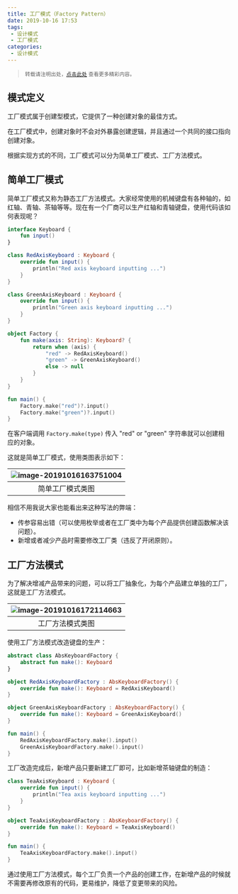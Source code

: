 ```yaml
---
title: 工厂模式（Factory Pattern）
date: 2019-10-16 17:53
tags:
 - 设计模式
 - 工厂模式
categories:
 - 设计模式
---
```


> <small>转载请注明出处，[点击此处](https://shichaohui.github.io/) 查看更多精彩内容。</small>

## 模式定义

工厂模式属于创建型模式，它提供了一种创建对象的最佳方式。

在工厂模式中，创建对象时不会对外暴露创建逻辑，并且通过一个共同的接口指向创建对象。

根据实现方式的不同，工厂模式可以分为简单工厂模式、工厂方法模式。

## 简单工厂模式

简单工厂模式又称为静态工厂方法模式。大家经常使用的机械键盘有各种轴的，如红轴、青轴、茶轴等等。现在有一个厂商可以生产红轴和青轴键盘，使用代码该如何表现呢？

```kotlin
interface Keyboard {
    fun input()
}

class RedAxisKeyboard : Keyboard {
    override fun input() {
        println("Red axis keyboard inputting ...")
    }
}

class GreenAxisKeyboard : Keyboard {
    override fun input() {
        println("Green axis keyboard inputting ...")
    }
}

object Factory {
    fun make(axis: String): Keyboard? {
        return when (axis) {
            "red" -> RedAxisKeyboard()
            "green" -> GreenAxisKeyboard()
            else -> null
        }
    }
}

fun main() {
    Factory.make("red")?.input()
    Factory.make("green")?.input()
}
```

在客户端调用 `Factory.make(type)` 传入 "red" or "green" 字符串就可以创建相应的对象。

这就是简单工厂模式，使用类图表示如下：

| ![image-20191016163751004](https://imgconvert.csdnimg.cn/aHR0cHM6Ly90dmExLnNpbmFpbWcuY24vbGFyZ2UvMDA2eThtTjZneTFnODA0cDF1Y25jajMwZHowNWVxMzEuanBn?x-oss-process=image/format,png) |
| :-------------------------------------------------------------------------------------------------------------------------------------------------------------------------------: |
|                                                                                 简单工厂模式类图                                                                                  |

相信不用我说大家也能看出来这种写法的弊端：

* 传参容易出错（可以使用枚举或者在工厂类中为每个产品提供创建函数解决该问题）。
* 新增或者减少产品时需要修改工厂类（违反了开闭原则）。

## 工厂方法模式

为了解决增减产品带来的问题，可以将工厂抽象化，为每个产品建立单独的工厂，这就是工厂方法模式。

| ![image-20191016172114663](https://imgconvert.csdnimg.cn/aHR0cHM6Ly90dmExLnNpbmFpbWcuY24vbGFyZ2UvMDA2eThtTjZneTFnODA1eWN1b3ZtajMwa2IwNWtteGkuanBn?x-oss-process=image/format,png) |
| :-------------------------------------------------------------------------------------------------------------------------------------------------------------------------------: |
|                                                                                 工厂方法模式类图                                                                                  |

使用工厂方法模式改造键盘的生产：

```kotlin
abstract class AbsKeyboardFactory {
    abstract fun make(): Keyboard
}

object RedAxisKeyboardFactory : AbsKeyboardFactory() {
    override fun make(): Keyboard = RedAxisKeyboard()
}

object GreenAxisKeyboardFactory : AbsKeyboardFactory() {
    override fun make(): Keyboard = GreenAxisKeyboard()
}

fun main() {
    RedAxisKeyboardFactory.make().input()
    GreenAxisKeyboardFactory.make().input()
}
```

工厂改造完成后，新增产品只要新建工厂即可，比如新增茶轴键盘的制造：

```kotlin
class TeaAxisKeyboard : Keyboard {
    override fun input() {
        println("Tea axis keyboard inputting ...")
    }
}

object TeaAxisKeyboardFactory : AbsKeyboardFactory() {
    override fun make(): Keyboard = TeaAxisKeyboard()
}

fun main() {
    TeaAxisKeyboardFactory.make().input()
}
```

通过使用工厂方法模式，每个工厂负责一个产品的创建工作，在新增产品的时候就不需要再修改原有的代码，更易维护，降低了变更带来的风险。